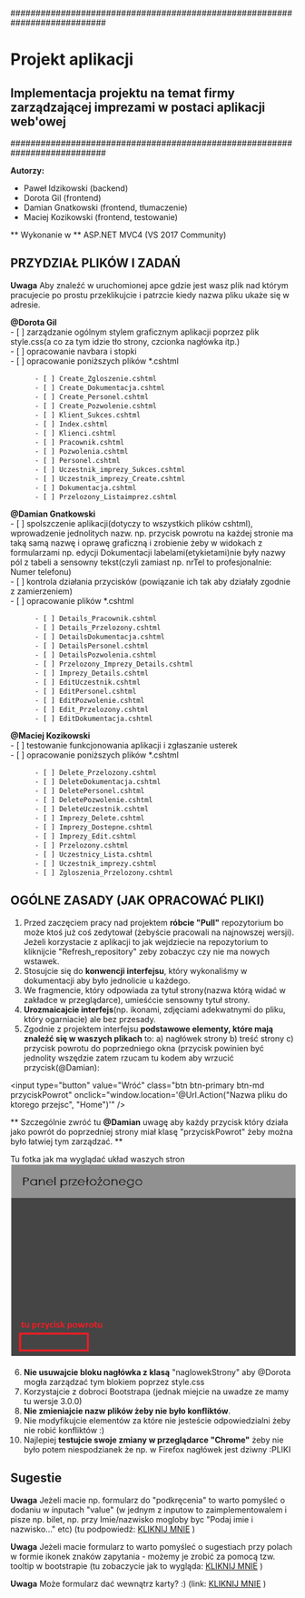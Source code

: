 ###########################################################################

# Projekt aplikacji 
## Implementacja projektu na temat firmy zarządzającej imprezami w postaci aplikacji web'owej

###########################################################################

**Autorzy:**
* Paweł Idzikowski (backend)
* Dorota Gil (frontend)
* Damian Gnatkowski (frontend, tłumaczenie)
* Maciej Kozikowski (frontend, testowanie)

** Wykonanie w ** ASP.NET MVC4 (VS 2017 Community)

## PRZYDZIAŁ PLIKÓW I ZADAŃ

**Uwaga** Aby znaleźć w uruchomionej apce gdzie jest wasz plik nad którym pracujecie po prostu przeklikujcie i patrzcie kiedy nazwa pliku ukaże się w adresie.

**@Dorota Gil** \
        - [ ] zarządzanie ogólnym stylem graficznym aplikacji poprzez plik style.css(a co za tym idzie tło strony, czcionka nagłówka itp.) <br/>
	- [ ] opracowanie navbara i stopki <br/>
	- [ ] opracowanie poniższych plików *.cshtml  <br/>
	
		  - [ ] Create_Zgloszenie.cshtml  
		  - [ ] Create_Dokumentacja.cshtml 
		  - [ ] Create_Personel.cshtml 
		  - [ ] Create_Pozwolenie.cshtml 
		  - [ ] Klient_Sukces.cshtml 
		  - [ ] Index.cshtml 
		  - [ ] Klienci.cshtml   
		  - [ ] Pracownik.cshtml  
		  - [ ] Pozwolenia.cshtml  
		  - [ ] Personel.cshtml 
		  - [ ] Uczestnik_imprezy_Sukces.cshtml  
		  - [ ] Uczestnik_imprezy_Create.cshtml   
		  - [ ] Dokumentacja.cshtml   
		  - [ ] Przelozony_Listaimprez.cshtml 
		  
**@Damian Gnatkowski** \
        - [ ] spolszczenie aplikacji(dotyczy to wszystkich plików cshtml), wprowadzenie jednolitych nazw. np. przycisk powrotu na każdej stronie ma taką samą nazwę i oprawę graficzną i zrobienie żeby w widokach z formularzami np. edycji Dokumentacji labelami(etykietami)nie były nazwy pól z tabeli a sensowny tekst(czyli zamiast np. nrTel to profesjonalnie: Numer telefonu) <br/>
	- [ ] kontrola działania przycisków (powiązanie ich tak aby działały zgodnie z zamierzeniem) <br/>
	- [ ] opracowanie plików *.cshtml <br/>
		
		  - [ ] Details_Pracownik.cshtml 
		  - [ ] Details_Przelozony.cshtml 
		  - [ ] DetailsDokumentacja.cshtml  
		  - [ ] DetailsPersonel.cshtml 
		  - [ ] DetailsPozwolenia.cshtml  
		  - [ ] Przelozony_Imprezy_Details.cshtml  
		  - [ ] Imprezy_Details.cshtml 
		  - [ ] EditUczestnik.cshtml 
		  - [ ] EditPersonel.cshtml 
		  - [ ] EditPozwolenie.cshtml 
		  - [ ] Edit_Przelozony.cshtml 
		  - [ ] EditDokumentacja.cshtml 

**@Maciej Kozikowski** \
        - [ ] testowanie funkcjonowania aplikacji i zgłaszanie usterek <br/>
	- [ ] opracowanie poniższych plików *.cshtml  <br/>
		
		  - [ ] Delete_Przelozony.cshtml   
		  - [ ] DeleteDokumentacja.cshtml 
		  - [ ] DeletePersonel.cshtml 
		  - [ ] DeletePozwolenie.cshtml 
		  - [ ] DeleteUczestnik.cshtml 
		  - [ ] Imprezy_Delete.cshtml 
		  - [ ] Imprezy_Dostepne.cshtml 
		  - [ ] Imprezy_Edit.cshtml 
		  - [ ] Przelozony.cshtml 
		  - [ ] Uczestnicy_Lista.cshtml
		  - [ ] Uczestnik_imprezy.cshtml 
		  - [ ] Zgloszenia_Przelozony.cshtml 


## OGÓLNE ZASADY (JAK OPRACOWAĆ PLIKI)

1. Przed zaczęciem pracy nad projektem **róbcie "Pull"** repozytorium bo może ktoś już coś zedytował (żebyście pracowali na najnowszej wersji). Jeżeli korzystacie z aplikacji to jak wejdziecie na repozytorium to kliknijcie "Refresh_repository" zeby zobaczyc czy nie ma nowych wstawek.
2. Stosujcie się do **konwencji interfejsu**, który wykonaliśmy w dokumentacji aby było jednolicie u każdego.
3. We fragmencie, który odpowiada za tytuł strony(nazwa którą widać w zakładce w przeglądarce), umieśćcie sensowny tytuł strony.
4. **Urozmaicajcie interfejs**(np. ikonami, zdjęciami adekwatnymi do pliku, który ogarniacie) ale bez przesady.
5. Zgodnie z projektem interfejsu **podstawowe elementy, które mają znaleźć się w waszych plikach** to:
a) nagłówek strony
b) treść strony
c) przycisk powrotu do poprzedniego okna (przycisk powinien być jednolity wszędzie zatem rzucam tu kodem
aby wrzucić przycisk(@Damian): 

<input type="button" value="Wróć" class="btn btn-primary btn-md przyciskPowrot" onclick="window.location='@Url.Action("Nazwa pliku do ktorego przejsc", "Home")'" />

** Szczególnie zwróć tu **@Damian** uwagę aby każdy przycisk który działa jako powrót do poprzedniej strony miał klasę "przyciskPowrot" żeby można było łatwiej tym zarządzać. **

Tu fotka jak ma wyglądać układ waszych stron
![Error](https://github.com/trolit/inzOpr_Aplikacja/blob/master/images/example.PNG)

6. **Nie usuwajcie bloku nagłówka z klasą** "naglowekStrony" aby @Dorota mogła zarządzać tym blokiem poprzez style.css
7. Korzystajcie z dobroci Bootstrapa (jednak miejcie na uwadze ze mamy tu wersje 3.0.0)
8. **Nie zmieniajcie nazw plików żeby nie było konfliktów**.
9. Nie modyfikujcie elementów za które nie jesteście odpowiedzialni żeby nie robić konfliktów :)
10. Najlepiej **testujcie swoje zmiany w przeglądarce "Chrome"** żeby nie było potem niespodzianek że np. w Firefox nagłówek jest dziwny :PLIKI


## Sugestie 

**Uwaga** Jeżeli macie np. formularz do "podkręcenia" to warto pomyśleć o dodaniu w inputach "value" (w jednym z inputow to zaimplementowalem i pisze np. bilet, np. przy Imie/nazwisko mogloby byc "Podaj imie i nazwisko..." etc) 
(tu podpowiedź: [KLIKNIJ MNIE](https://stackoverflow.com/questions/6062528/html-editorfor-set-default-value) ) 

**Uwaga** Jeżeli macie formularz to warto pomyśleć o sugestiach przy polach w formie ikonek znaków zapytania  - możemy je zrobić za pomocą tzw. tooltip w bootstrapie
(tu zobaczycie jak to wygląda: [KLIKNIJ MNIE](https://www.w3schools.com/bootstrap/bootstrap_tooltip.asp) ) 

**Uwaga** Może formularz dać wewnątrz karty? :) (link: [KLIKNIJ MNIE](https://getbootstrap.com/docs/4.0/components/card/) ) 
